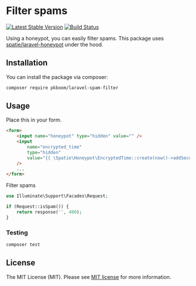 # Filter spams

[![Latest Stable Version](https://poser.pugx.org/pkboom/laravel-spam-filter/v/stable)](https://packagist.org/packages/pkboom/laravel-spam-filter)
[![Build Status](https://travis-ci.com/pkboom/laravel-spam-filter.svg?branch=master)](https://travis-ci.com/pkboom/laravel-spam-filter)

Using a honeypot, you can easily filter spams. This package uses [spatie/laravel-honeypot](https://github.com/spatie/laravel-honeypot) under the hood.

## Installation

You can install the package via composer:

```bash
composer require pkboom/laravel-spam-filter
```

## Usage

Place this in your form.

```html
<form>
    <input name="honeypot" type="hidden" value="" />
    <input
        name="encrypted_time"
        type="hidden"
        value="{{ \Spatie\Honeypot\EncryptedTime::create(now()->addSecond()) }}"
    />
    ...
</form>
```

Filter spams

```php
use Illuminate\Support\Facades\Request;

if (Request::isSpam()) {
    return response('', 400);
}
```

### Testing

```bash
composer test
```

## License

The MIT License (MIT). Please see [MIT license](http://opensource.org/licenses/MIT) for more information.
